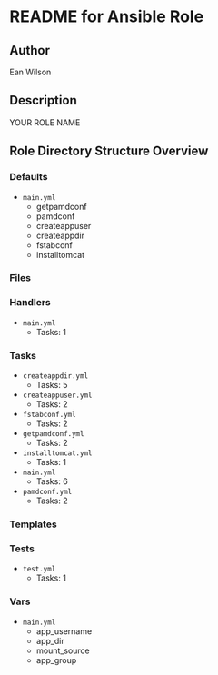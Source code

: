 # README for Ansible Role

## Author

Ean Wilson

## Description

YOUR ROLE NAME

## Role Directory Structure Overview

### Defaults

- `main.yml`
  - getpamdconf
  - pamdconf
  - createappuser
  - createappdir
  - fstabconf
  - installtomcat

### Files


### Handlers

- `main.yml`
  - Tasks: 1

### Tasks

- `createappdir.yml`
  - Tasks: 5
- `createappuser.yml`
  - Tasks: 2
- `fstabconf.yml`
  - Tasks: 2
- `getpamdconf.yml`
  - Tasks: 2
- `installtomcat.yml`
  - Tasks: 1
- `main.yml`
  - Tasks: 6
- `pamdconf.yml`
  - Tasks: 2

### Templates


### Tests

- `test.yml`
  - Tasks: 1

### Vars

- `main.yml`
  - app_username
  - app_dir
  - mount_source
  - app_group
